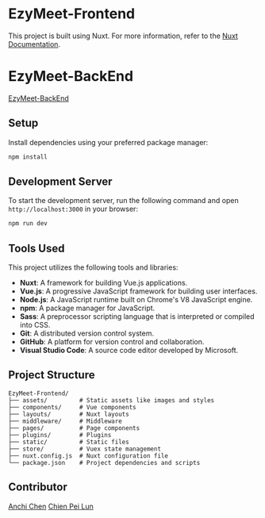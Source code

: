 # EzyMeet-Frontend

This project is built using Nuxt. For more information, refer to the [Nuxt Documentation](https://nuxt.com/docs/getting-started/introduction).

# EzyMeet-BackEnd
[EzyMeet-BackEnd](https://github.com/chenannchi/EzyMeet-BackEnd)

## Setup

Install dependencies using your preferred package manager:

```bash
npm install
```

## Development Server

To start the development server, run the following command and open `http://localhost:3000` in your browser:

```bash
npm run dev
```

## Tools Used

This project utilizes the following tools and libraries:

- **Nuxt**: A framework for building Vue.js applications.
- **Vue.js**: A progressive JavaScript framework for building user interfaces.
- **Node.js**: A JavaScript runtime built on Chrome's V8 JavaScript engine.
- **npm**: A package manager for JavaScript.
- **Sass**: A preprocessor scripting language that is interpreted or compiled into CSS.
- **Git**: A distributed version control system.
- **GitHub**: A platform for version control and collaboration.
- **Visual Studio Code**: A source code editor developed by Microsoft.

## Project Structure

```
EzyMeet-Frontend/
├── assets/         # Static assets like images and styles
├── components/     # Vue components
├── layouts/        # Nuxt layouts
├── middleware/     # Middleware
├── pages/          # Page components
├── plugins/        # Plugins
├── static/         # Static files
├── store/          # Vuex state management
├── nuxt.config.js  # Nuxt configuration file
└── package.json    # Project dependencies and scripts
```

## Contributor
[Anchi Chen](https://github.com/chenannchi)
[Chien Pei Lun](https://github.com/pei-lun-chien)